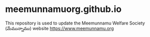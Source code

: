 # meemunnamuorg.github.io
This repository is used to update the Meemunnamu Welfare Society (మేమున్నాము) website https://www.meemunnamu.org


